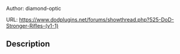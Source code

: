 Author: diamond-optic

URL: https://www.dodplugins.net/forums/showthread.php?525-DoD-Stronger-Rifles-(v1-1)

## Description

